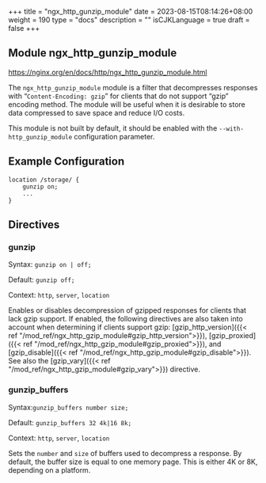 +++
title = "ngx_http_gunzip_module"
date = 2023-08-15T08:14:26+08:00
weight = 190
type = "docs"
description = ""
isCJKLanguage = true
draft = false
+++

## Module ngx_http_gunzip_module

https://nginx.org/en/docs/http/ngx_http_gunzip_module.html



The `ngx_http_gunzip_module` module is a filter that decompresses responses with “`Content-Encoding: gzip`” for clients that do not support “gzip” encoding method. The module will be useful when it is desirable to store data compressed to save space and reduce I/O costs.

This module is not built by default, it should be enabled with the `--with-http_gunzip_module` configuration parameter.



## Example Configuration



```
location /storage/ {
    gunzip on;
    ...
}
```





## Directives



### gunzip

  Syntax:  `gunzip on | off;`

  Default: `gunzip off;`

  Context: `http`, `server`, `location`


Enables or disables decompression of gzipped responses for clients that lack gzip support. If enabled, the following directives are also taken into account when determining if clients support gzip: [gzip_http_version]({{< ref "/mod_ref/ngx_http_gzip_module#gzip_http_version">}}), [gzip_proxied]({{< ref "/mod_ref/ngx_http_gzip_module#gzip_proxied">}}), and [gzip_disable]({{< ref "/mod_ref/ngx_http_gzip_module#gzip_disable">}}). See also the [gzip_vary]({{< ref "/mod_ref/ngx_http_gzip_module#gzip_vary">}}) directive.



### gunzip_buffers

  Syntax:`gunzip_buffers number size;`

  Default: `gunzip_buffers 32 4k|16 8k;`

  Context: `http`, `server`, `location`


Sets the `number` and `size` of buffers used to decompress a response. By default, the buffer size is equal to one memory page. This is either 4K or 8K, depending on a platform.